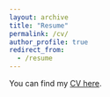 ```yaml
---
layout: archive
title: "Resume"
permalink: /cv/
author_profile: true
redirect_from:
  - /resume
---
```

You can find my [CV here](https://drive.google.com/file/d/1jpzYrCUOheGrnZUHBBPnFwOki88-lxpg/view?usp=sharing).